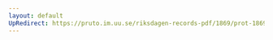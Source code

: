 ```yaml
---
layout: default
UpRedirect: https://pruto.im.uu.se/riksdagen-records-pdf/1869/prot-1869--ak--515/prot-1869--ak--515_000.pdf
---
```

